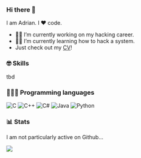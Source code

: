 ### Hi there 👋

I am Adrian. I ❤️ code.

- 👷🏻 I’m currently working on my hacking career.
- 👨🏻 I’m currently learning how to hack a system.
- Just check out my <a href="#">CV</a>!

### 🤓 Skills

tbd

### 👨🏻‍💻 Programming languages

<p>
  <img alt="C" src="https://img.shields.io/badge/C-lightgrey?style=for-the-badge&logo=c&logoColor=white">
  <img alt="C++" src="https://img.shields.io/badge/C++-lightgrey?style=for-the-badge&logo=c%2B%2B&logoColor=white">
  <img alt="C#" src="https://img.shields.io/badge/CSharp-green?style=for-the-badge&logo=csharp&logoColor=white">
  <img alt="Java" src="https://img.shields.io/badge/Java-red?style=for-the-badge&logo=python&logoColor=lightgrey">
  <img alt="Python" src="https://img.shields.io/badge/Python-blue?style=for-the-badge&logo=java&logoColor=yellow">
<p>
  
### 📊 Stats

I am not particularly active on Github...
  
<img align="center" src="https://github-readme-stats.vercel.app/api/top-langs/?username=afrischk&theme=radical" />

